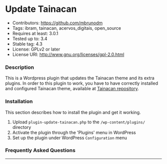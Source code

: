 # Update Tainacan
- Contributors: https://github.com/mbrunodm
- Tags: ibram, tainacan, acervos_digitais, open_source
- Requires at least: 3.0.1
- Tested up to: 3.4
- Stable tag: 4.3
- License: GPLv2 or later
- License URI: http://www.gnu.org/licenses/gpl-2.0.html


### Description

This is a Wordpress plugin that updates the Tainacan theme and its extra plugins.
In order to this plugin to work, you have to have correctly installed and configured Tainacan theme,
available at [Tainacan repository](https://www.github.com/medialab-ufg/tainacan "Tainacan code").

### Installation

This section describes how to install the plugin and get it working.

1. Upload `plugin-update-tainacan.php` to the `/wp-content/plugins/` directory
2. Activate the plugin through the 'Plugins' menu in WordPress
3. Set up the plugin under WordPress `Configuration` menu

### Frequently Asked Questions

---